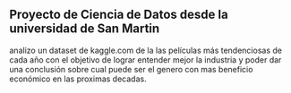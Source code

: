 ## Proyecto de Ciencia de Datos desde la universidad de San Martin
 analizo un dataset de kaggle.com de la las películas más tendenciosas de cada año con el objetivo de lograr entender mejor la industria y poder dar una conclusión sobre cual puede ser el genero con mas beneficio económico en las proximas decadas.